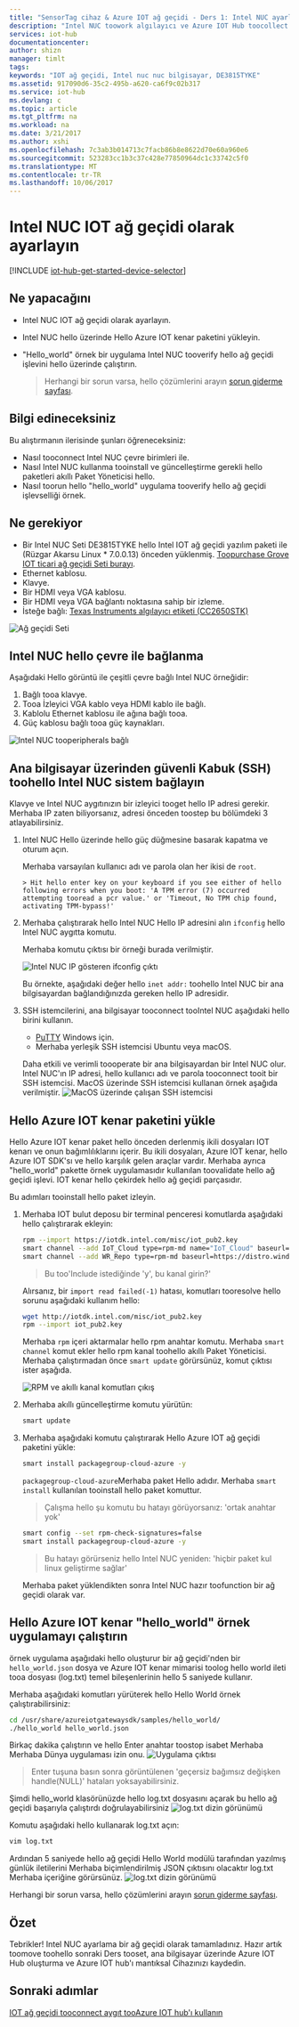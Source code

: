 ```yaml
---
title: "SensorTag cihaz & Azure IOT ağ geçidi - Ders 1: Intel NUC ayarlama | Microsoft Docs"
description: "Intel NUC toowork algılayıcı ve Azure IOT Hub toocollect Algılayıcı bilgilerine arasında bir IOT ağ geçidi olarak ayarlayın ve tooIoT Hub gönderebilirsiniz."
services: iot-hub
documentationcenter: 
author: shizn
manager: timlt
tags: 
keywords: "IOT ağ geçidi, Intel nuc nuc bilgisayar, DE3815TYKE"
ms.assetid: 917090d6-35c2-495b-a620-ca6f9c02b317
ms.service: iot-hub
ms.devlang: c
ms.topic: article
ms.tgt_pltfrm: na
ms.workload: na
ms.date: 3/21/2017
ms.author: xshi
ms.openlocfilehash: 7c3ab3b014713c7facb86b8e8622d70e60a960e6
ms.sourcegitcommit: 523283cc1b3c37c428e77850964dc1c33742c5f0
ms.translationtype: MT
ms.contentlocale: tr-TR
ms.lasthandoff: 10/06/2017
---
```

# <a name="set-up-intel-nuc-as-an-iot-gateway"></a>Intel NUC IOT ağ geçidi olarak ayarlayın
[!INCLUDE [iot-hub-get-started-device-selector](../../includes/iot-hub-get-started-device-selector.md)]

## <a name="what-you-will-do"></a>Ne yapacağını

- Intel NUC IOT ağ geçidi olarak ayarlayın.
- Intel NUC hello üzerinde Hello Azure IOT kenar paketini yükleyin.
- "Hello_world" örnek bir uygulama Intel NUC tooverify hello ağ geçidi işlevini hello üzerinde çalıştırın.

  > Herhangi bir sorun varsa, hello çözümlerini arayın [sorun giderme sayfası](iot-hub-gateway-kit-c-troubleshooting.md).

## <a name="what-you-will-learn"></a>Bilgi edineceksiniz

Bu alıştırmanın ilerisinde şunları öğreneceksiniz:

- Nasıl tooconnect Intel NUC çevre birimleri ile.
- Nasıl Intel NUC kullanma tooinstall ve güncelleştirme gerekli hello paketleri akıllı Paket Yöneticisi hello.
- Nasıl toorun hello "hello_world" uygulama tooverify hello ağ geçidi işlevselliği örnek.

## <a name="what-you-need"></a>Ne gerekiyor

- Bir Intel NUC Seti DE3815TYKE hello Intel IOT ağ geçidi yazılım paketi ile (Rüzgar Akarsu Linux * 7.0.0.13) önceden yüklenmiş. [Toopurchase Grove IOT ticari ağ geçidi Seti burayı](https://www.seeedstudio.com/Grove-IoT-Commercial-Gateway-Kit-p-2724.html).
- Ethernet kablosu.
- Klavye.
- Bir HDMI veya VGA kablosu.
- Bir HDMI veya VGA bağlantı noktasına sahip bir izleme.
- İsteğe bağlı: [Texas Instruments algılayıcı etiketi (CC2650STK)](http://www.ti.com/tool/cc2650stk)

![Ağ geçidi Seti](media/iot-hub-gateway-kit-lessons/lesson1/kit.png)

## <a name="connect-intel-nuc-with-hello-peripherals"></a>Intel NUC hello çevre ile bağlanma

Aşağıdaki Hello görüntü ile çeşitli çevre bağlı Intel NUC örneğidir:

1. Bağlı tooa klavye.
2. Tooa İzleyici VGA kablo veya HDMI kablo ile bağlı.
3. Kablolu Ethernet kablosu ile ağına bağlı tooa.
4. Güç kablosu bağlı tooa güç kaynakları.

![Intel NUC tooperipherals bağlı](media/iot-hub-gateway-kit-lessons/lesson1/nuc.png)

## <a name="connect-toohello-intel-nuc-system-from-host-computer-via-secure-shell-ssh"></a>Ana bilgisayar üzerinden güvenli Kabuk (SSH) toohello Intel NUC sistem bağlayın

Klavye ve Intel NUC aygıtınızın bir izleyici tooget hello IP adresi gerekir. Merhaba IP zaten biliyorsanız, adresi önceden toostep bu bölümdeki 3 atlayabilirsiniz.

1. Intel NUC Hello üzerinde hello güç düğmesine basarak kapatma ve oturum açın.

   Merhaba varsayılan kullanıcı adı ve parola olan her ikisi de `root`.

       > Hit hello enter key on your keyboard if you see either of hello following errors when you boot: 'A TPM error (7) occurred attempting tooread a pcr value.' or 'Timeout, No TPM chip found, activating TPM-bypass!'

2. Merhaba çalıştırarak hello Intel NUC Hello IP adresini alın `ifconfig` hello Intel NUC aygıtta komutu.

   Merhaba komutu çıktısı bir örneği burada verilmiştir.

   ![Intel NUC IP gösteren ifconfig çıktı](media/iot-hub-gateway-kit-lessons/lesson1/ifconfig.png)

   Bu örnekte, aşağıdaki değer hello `inet addr:` toohello Intel NUC bir ana bilgisayardan bağlandığınızda gereken hello IP adresidir.

3. SSH istemcilerini, ana bilgisayar tooconnect tooIntel NUC aşağıdaki hello birini kullanın.

    - [PuTTY](http://www.putty.org/) Windows için.
    - Merhaba yerleşik SSH istemcisi Ubuntu veya macOS.

   Daha etkili ve verimli toooperate bir ana bilgisayardan bir Intel NUC olur. Intel NUC'ın IP adresi, hello kullanıcı adı ve parola tooconnect tooit bir SSH istemcisi. MacOS üzerinde SSH istemcisi kullanan örnek aşağıda verilmiştir.
   ![MacOS üzerinde çalışan SSH istemcisi](media/iot-hub-gateway-kit-lessons/lesson1/ssh.png)

## <a name="install-hello-azure-iot-edge-package"></a>Hello Azure IOT kenar paketini yükle

Hello Azure IOT kenar paket hello önceden derlenmiş ikili dosyaları IOT kenarı ve onun bağımlılıklarını içerir. Bu ikili dosyaları, Azure IOT kenar, hello Azure IOT SDK'sı ve hello karşılık gelen araçlar vardır. Merhaba ayrıca "hello_world" pakette örnek uygulamasıdır kullanılan toovalidate hello ağ geçidi işlevi. IOT kenar hello çekirdek hello ağ geçidi parçasıdır. 

Bu adımları tooinstall hello paket izleyin.

1. Merhaba IOT bulut deposu bir terminal penceresi komutlarda aşağıdaki hello çalıştırarak ekleyin:

   ```bash
   rpm --import https://iotdk.intel.com/misc/iot_pub2.key
   smart channel --add IoT_Cloud type=rpm-md name="IoT_Cloud" baseurl=http://iotdk.intel.com/repos/iot-cloud/wrlinux7/rcpl13/ -y
   smart channel --add WR_Repo type=rpm-md baseurl=https://distro.windriver.com/release/idp-3-xt/public_feeds/WR-IDP-3-XT-Intel-Baytrail-public-repo/RCPL13/corei7_64/
   ```

   > Bu too'Include istediğinde 'y', bu kanal girin?'
   
   Alırsanız, bir `import read failed(-1)` hatası, komutları tooresolve hello sorunu aşağıdaki kullanım hello:
   ```bash
   wget http://iotdk.intel.com/misc/iot_pub2.key 
   rpm --import iot_pub2.key  
   ```

   Merhaba `rpm` içeri aktarmalar hello rpm anahtar komutu. Merhaba `smart channel` komut ekler hello rpm kanal toohello akıllı Paket Yöneticisi. Merhaba çalıştırmadan önce `smart update` görürsünüz, komut çıktısı ister aşağıda.

   ![RPM ve akıllı kanal komutları çıkış](media/iot-hub-gateway-kit-lessons/lesson1/rpm_smart_channel.png)

2. Merhaba akıllı güncelleştirme komutu yürütün:

   ```bash
   smart update
   ```

3. Merhaba aşağıdaki komutu çalıştırarak Hello Azure IOT ağ geçidi paketini yükle:

   ```bash
   smart install packagegroup-cloud-azure -y
   ```

   `packagegroup-cloud-azure`Merhaba paket Hello adıdır. Merhaba `smart install` kullanılan tooinstall hello paket komuttur.

    > Çalışma hello şu komutu bu hatayı görüyorsanız: 'ortak anahtar yok'

    ```bash
    smart config --set rpm-check-signatures=false
    smart install packagegroup-cloud-azure -y
    ```
    > Bu hatayı görürseniz hello Intel NUC yeniden: 'hiçbir paket kul linux geliştirme sağlar'

   Merhaba paket yüklendikten sonra Intel NUC hazır toofunction bir ağ geçidi olarak var.

## <a name="run-hello-azure-iot-edge-helloworld-sample-application"></a>Hello Azure IOT kenar "hello_world" örnek uygulamayı çalıştırın

örnek uygulama aşağıdaki hello oluşturur bir ağ geçidi'nden bir `hello_world.json` dosya ve Azure IOT kenar mimarisi toolog hello world ileti tooa dosyası (log.txt) temel bileşenlerinin hello 5 saniyede kullanır.

Merhaba aşağıdaki komutları yürüterek hello Hello World örnek çalıştırabilirsiniz:

```bash
cd /usr/share/azureiotgatewaysdk/samples/hello_world/
./hello_world hello_world.json
```

Birkaç dakika çalıştırın ve hello Enter anahtar toostop isabet Merhaba Merhaba Dünya uygulaması izin onu.
![Uygulama çıktısı](media/iot-hub-gateway-kit-lessons/lesson1/hello_world.png)

> Enter tuşuna basın sonra görüntülenen 'geçersiz bağımsız değişken handle(NULL)' hataları yoksayabilirsiniz.

Şimdi hello_world klasörünüzde hello log.txt dosyasını açarak bu hello ağ geçidi başarıyla çalıştırdı doğrulayabilirsiniz ![log.txt dizin görünümü](media/iot-hub-gateway-kit-lessons/lesson1/logtxtdir.png)

Komutu aşağıdaki hello kullanarak log.txt açın:

```bash
vim log.txt
```

Ardından 5 saniyede hello ağ geçidi Hello World modülü tarafından yazılmış günlük iletilerini Merhaba biçimlendirilmiş JSON çıktısını olacaktır log.txt Merhaba içeriğine görürsünüz.
![log.txt dizin görünümü](media/iot-hub-gateway-kit-lessons/lesson1/logtxtview.png)

Herhangi bir sorun varsa, hello çözümlerini arayın [sorun giderme sayfası](iot-hub-gateway-kit-c-troubleshooting.md).

## <a name="summary"></a>Özet

Tebrikler! Intel NUC ayarlama bir ağ geçidi olarak tamamladınız. Hazır artık toomove toohello sonraki Ders tooset, ana bilgisayar üzerinde Azure IOT Hub oluşturma ve Azure IOT hub'ı mantıksal Cihazınızı kaydedin.

## <a name="next-steps"></a>Sonraki adımlar
[IOT ağ geçidi tooconnect aygıt tooAzure IOT hub'ı kullanın](iot-hub-gateway-kit-c-iot-gateway-connect-device-to-cloud.md)

